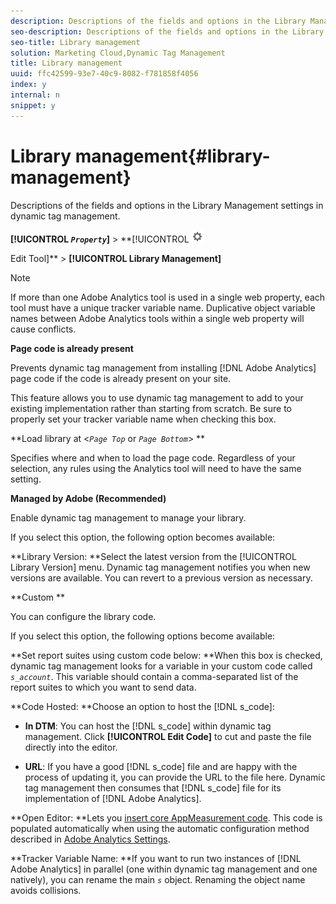 ```yaml
---
description: Descriptions of the fields and options in the Library Management settings in dynamic tag management.
seo-description: Descriptions of the fields and options in the Library Management settings in dynamic tag management.
seo-title: Library management
solution: Marketing Cloud,Dynamic Tag Management
title: Library management
uuid: ffc42599-93e7-40c9-8082-f781858f4056
index: y
internal: n
snippet: y
---
```


# Library management{#library-management}

Descriptions of the fields and options in the Library Management settings in dynamic tag management.

 **[!UICONTROL  *`Property`*]** > **[!UICONTROL   ![](assets/settings_gear.png)

Edit Tool]** > **[!UICONTROL Library Management]**

>[!NOTE]
>
>If more than one Adobe Analytics tool is used in a single web property, each tool must have a unique tracker variable name. Duplicative object variable names between Adobe Analytics tools within a single web property will cause conflicts.

**Page code is already present**

Prevents dynamic tag management from installing [!DNL Adobe Analytics] page code if the code is already present on your site.

This feature allows you to use dynamic tag management to add to your existing implementation rather than starting from scratch. Be sure to properly set your tracker variable name when checking this box.

**Load library at <*`Page Top`* or *`Page Bottom`*> **

Specifies where and when to load the page code. Regardless of your selection, any rules using the Analytics tool will need to have the same setting.

**Managed by Adobe (Recommended)**

Enable dynamic tag management to manage your library.

If you select this option, the following option becomes available:

**Library Version: **Select the latest version from the [!UICONTROL Library Version] menu. Dynamic tag management notifies you when new versions are available. You can revert to a previous version as necessary.

**Custom **

You can configure the library code.

If you select this option, the following options become available:

**Set report suites using custom code below: **When this box is checked, dynamic tag management looks for a variable in your custom code called *`s_account`*. This variable should contain a comma-separated list of the report suites to which you want to send data.

**Code Hosted: **Choose an option to host the [!DNL s_code]:

* **In DTM**: You can host the [!DNL s_code] within dynamic tag management. Click **[!UICONTROL Edit Code]** to cut and paste the file directly into the editor. 

* **URL**: If you have a good [!DNL s_code] file and are happy with the process of updating it, you can provide the URL to the file here. Dynamic tag management then consumes that [!DNL s_code] file for its implementation of [!DNL Adobe Analytics].

**Open Editor: **Lets you [insert core AppMeasurement code](../tools-reference/analytics-dtm.md#section_E497974E41454C979A8C90A84E2FE537). This code is populated automatically when using the automatic configuration method described in [Adobe Analytics Settings](../tools-reference/analytics-dtm.md#concept_FBA6679A0B79490F8296437F11E5E4F8).

**Tracker Variable Name: **If you want to run two instances of [!DNL Adobe Analytics] in parallel (one within dynamic tag management and one natively), you can rename the main *`s`* object. Renaming the object name avoids collisions. 
